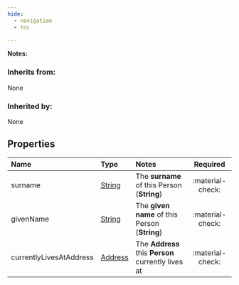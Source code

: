 ```yaml
---
hide:
  - navigation
  - toc

---
```


**Notes:**   


### Inherits from: 


None  


### Inherited by: 


None  


## Properties


| Name | Type | Notes | Required |
| :--- | :--- | :--- | :---: |
| surname | [String](../core-types/primitives/string.md) | The **surname** of this Person (**String**)  | :material-check: |
| givenName | [String](../core-types/primitives/string.md) | The **given name** of this Person (**String**)  | :material-check: |
| currentlyLivesAtAddress | [Address](address.md) | The  **Address** this **Person** currently lives at | :material-check: |
